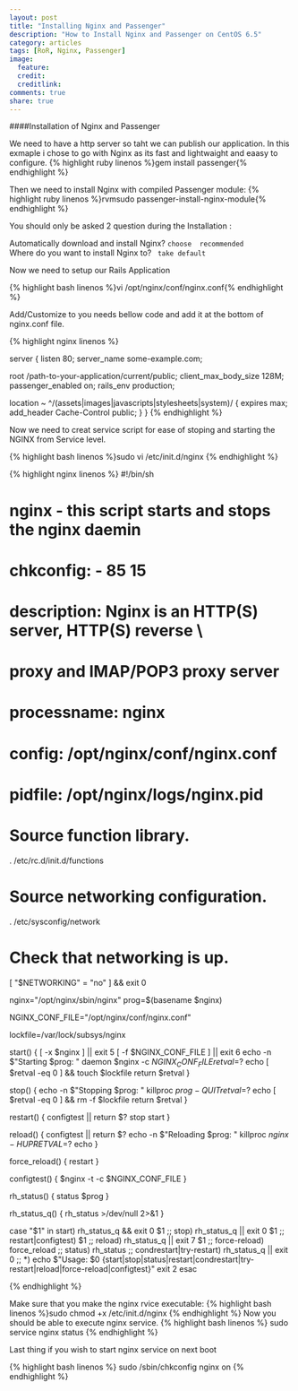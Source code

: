 ```yaml
---
layout: post
title: "Installing Nginx and Passenger"
description: "How to Install Nginx and Passenger on CentOS 6.5"
category: articles
tags: [RoR, Nginx, Passenger]
image:
  feature:
  credit:
  creditlink:
comments: true
share: true
---
```


####Installation of Nginx and Passenger

We need to have a http server so taht we can publish our application. In this exmaple i chose to go with Nginx as its fast and lightwaight and eaasy to configure.
{% highlight ruby linenos %}gem install passenger{% endhighlight %}

Then we need to install Nginx with compiled Passenger module:
{% highlight ruby linenos %}rvmsudo passenger-install-nginx-module{% endhighlight %}

You should only be asked 2 question during the Installation :

Automatically download and install Nginx? ```choose  recommended```<br>
Where do you want to install Nginx to? ``` take default```<br>

Now we need to setup our Rails Application

{% highlight bash linenos %}vi /opt/nginx/conf/nginx.conf{% endhighlight %}

Add/Customize to you needs bellow code and add it at the bottom of nginx.conf file.

{% highlight nginx linenos %}

server {
  listen       80;
  server_name  some-example.com;

  root /path-to-your-application/current/public;
  client_max_body_size 128M;
  passenger_enabled on;
  rails_env production;

  location ~ ^/(assets|images|javascripts|stylesheets|system)/ {
    expires max;
    add_header Cache-Control public;
  }
}
{% endhighlight %}

Now we need to creat service script for ease of stoping and starting the NGINX from Service level.

{% highlight bash linenos %}sudo vi /etc/init.d/nginx {% endhighlight %}

{% highlight nginx linenos %}
#!/bin/sh
#
# nginx - this script starts and stops the nginx daemin
#
# chkconfig:   - 85 15
# description:  Nginx is an HTTP(S) server, HTTP(S) reverse \
#               proxy and IMAP/POP3 proxy server
# processname: nginx
# config:      /opt/nginx/conf/nginx.conf
# pidfile:     /opt/nginx/logs/nginx.pid

# Source function library.
. /etc/rc.d/init.d/functions

# Source networking configuration.
. /etc/sysconfig/network

# Check that networking is up.
[ "$NETWORKING" = "no" ] && exit 0

nginx="/opt/nginx/sbin/nginx"
prog=$(basename $nginx)

NGINX_CONF_FILE="/opt/nginx/conf/nginx.conf"

lockfile=/var/lock/subsys/nginx

start() {
    [ -x $nginx ] || exit 5
    [ -f $NGINX_CONF_FILE ] || exit 6
    echo -n $"Starting $prog: "
    daemon $nginx -c $NGINX_CONF_FILE
    retval=$?
    echo
    [ $retval -eq 0 ] && touch $lockfile
    return $retval
}

stop() {
    echo -n $"Stopping $prog: "
    killproc $prog -QUIT
    retval=$?
    echo
    [ $retval -eq 0 ] && rm -f $lockfile
    return $retval
}

restart() {
    configtest || return $?
    stop
    start
}

reload() {
    configtest || return $?
    echo -n $"Reloading $prog: "
    killproc $nginx -HUP
    RETVAL=$?
    echo
}

force_reload() {
    restart
}

configtest() {
  $nginx -t -c $NGINX_CONF_FILE
}

rh_status() {
    status $prog
}

rh_status_q() {
    rh_status >/dev/null 2>&1
}

case "$1" in
    start)
        rh_status_q && exit 0
        $1
        ;;
    stop)
        rh_status_q || exit 0
        $1
        ;;
    restart|configtest)
        $1
        ;;
    reload)
        rh_status_q || exit 7
        $1
        ;;
    force-reload)
        force_reload
        ;;
status)
    rh_status
    ;;
condrestart|try-restart)
    rh_status_q || exit 0
;;
*)
echo $"Usage: $0 {start|stop|status|restart|condrestart|try-restart|reload|force-reload|configtest}"
exit 2
esac

{% endhighlight %}

Make sure that you make the nginx rvice executable:
{% highlight bash linenos %}sudo chmod +x /etc/init.d/nginx {% endhighlight %}
Now you should be able to execute nginx service.
{% highlight bash linenos %}
sudo service nginx status
{% endhighlight %}

Last thing if you wish to start nginx service on next boot

{% highlight bash linenos %}
sudo /sbin/chkconfig nginx on
{% endhighlight %}
